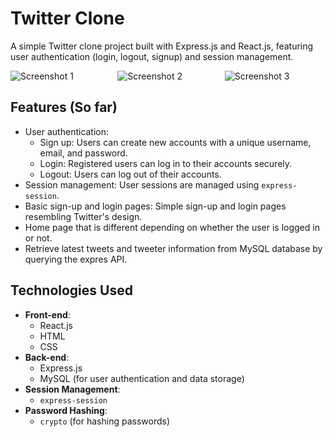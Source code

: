 # Twitter Clone

A simple Twitter clone project built with Express.js and React.js, featuring user authentication (login, logout, signup) and session management.

<div style="display: flex;">
  <img src="https://github.com/LukeT2340/TwitterClone/assets/83848772/48c1a859-3f44-4a38-95a2-5d27a6a0758b" alt="Screenshot 1" style="flex: 1; margin-right: 10px;">
  <img src="https://github.com/LukeT2340/TwitterClone/assets/83848772/87f6d21d-0c55-4cbe-8fe4-029d9bd86aac" alt="Screenshot 2" style="flex: 1; margin-right: 10px;">
  <img src="https://github.com/LukeT2340/TwitterClone/assets/83848772/83fc731e-38f4-40a0-91d3-0c1e53ff8198" alt="Screenshot 3" style="flex: 1;">
</div>

## Features (So far)

- User authentication:
  - Sign up: Users can create new accounts with a unique username, email, and password.
  - Login: Registered users can log in to their accounts securely.
  - Logout: Users can log out of their accounts.
- Session management: User sessions are managed using `express-session`.
- Basic sign-up and login pages: Simple sign-up and login pages resembling Twitter's design.
- Home page that is different depending on whether the user is logged in or not.
- Retrieve latest tweets and tweeter information from MySQL database by querying the expres API.
## Technologies Used

- **Front-end**:
  - React.js
  - HTML
  - CSS
- **Back-end**:
  - Express.js
  - MySQL (for user authentication and data storage)
- **Session Management**:
  - `express-session`
- **Password Hashing**:
  - `crypto` (for hashing passwords)

